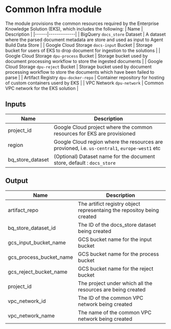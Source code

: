 # Common Infra module

The module provisions the common resources required by the Enterprise Knowledge Solution (EKS), which includes the following:
| Name | Description |
|------|-------------|
| BigQuery `docs_store` Dataset | A dataset where the parsed document metadata are store and used as input to Agent Build Data Store |
| Google Cloud Storage `docs-input` Bucket | Storage bucket for users of EKS to drop document for ingestion to the solutions |
| Google Cloud Storage `dpu-process` Bucket | Storage bucket used by document processing workflow to store the ingested documents |
| Google Cloud Storage `dpu-reject` Bucket | Storage bucket used by document processing workflow to store the documents which have been failed to parse |
| Artifact Registry `dpu-docker-repo` | Container repository for hosting of custom containers userd by EKS |
| VPC Network `dpu-network` | Common VPC network for the EKS solution |

## Inputs

| Name             | Description                                                                                   |
| ---------------- | --------------------------------------------------------------------------------------------- |
| project_id       | Google Cloud project where the common resources for EKS are provisioned                       |
| region           | Google Cloud region where the resources are provioned, i.e. `us-central1`, `europe-west1` etc |
| bq_store_dataset | (Optional) Dataset name for the document store, default : `docs_store`                        |

## Output

| Name                    | Description                                                            |
| ----------------------- | ---------------------------------------------------------------------- |
| artifact_repo           | The artifict registry object representaing the repositoy being created |
| bq_store_dataset_id     | The ID of the docs_store dataset being created                         |
| gcs_input_bucket_name   | GCS bucket name for the input bucket                                   |
| gcs_process_bucket_name | GCS bucket name for the process bucket                                 |
| gcs_reject_bucket_name  | GCS bucket name for the reject bucket                                  |
| project_id              | The project under which all the resources are being created            |
| vpc_network_id          | The ID of the common VPC network being created                         |
| vpc_network_name        | The name of the common VPC network being created                       |
